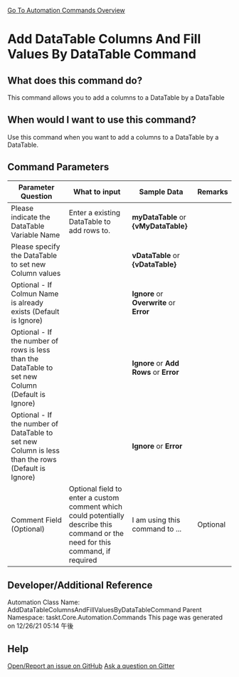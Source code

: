 <!--TITLE: Add DataTable Columns And Fill Values By DataTable Command -->
<!-- SUBTITLE: a command in the DataTable Commands group. -->
[Go To Automation Commands Overview](/automation-commands.md)


# Add DataTable Columns And Fill Values By DataTable Command


## What does this command do?
This command allows you to add a columns to a DataTable by a DataTable


## When would I want to use this command?
Use this command when you want to add a columns to a DataTable by a DataTable.


## Command Parameters
| Parameter Question   	| What to input  	|  Sample Data 	| Remarks  	|
| ---                    | ---               | ---           | ---       |
|Please indicate the DataTable Variable Name|Enter a existing DataTable to add rows to.|**myDataTable** or **{vMyDataTable}**||
|Please specify the DataTable to set new Column values||**vDataTable** or **{vDataTable}**||
|Optional - If Colmun Name is already exists (Default is Ignore)||**Ignore** or **Overwrite** or **Error**||
|Optional - If the number of rows is less than the DataTable to set new Column (Default is Ignore)||**Ignore** or **Add Rows** or **Error**||
|Optional - If the number of DataTable to set new Column is less than the rows (Default is Ignore)||**Ignore** or **Error**||
|Comment Field (Optional)|Optional field to enter a custom comment which could potentially describe this command or the need for this command, if required|I am using this command to ...|Optional|














## Developer/Additional Reference
Automation Class Name: AddDataTableColumnsAndFillValuesByDataTableCommand
Parent Namespace: taskt.Core.Automation.Commands
This page was generated on 12/26/21 05:14 午後


## Help
[Open/Report an issue on GitHub](https://github.com/saucepleez/taskt/issues/new)
[Ask a question on Gitter](https://gitter.im/taskt-rpa/Lobby)
